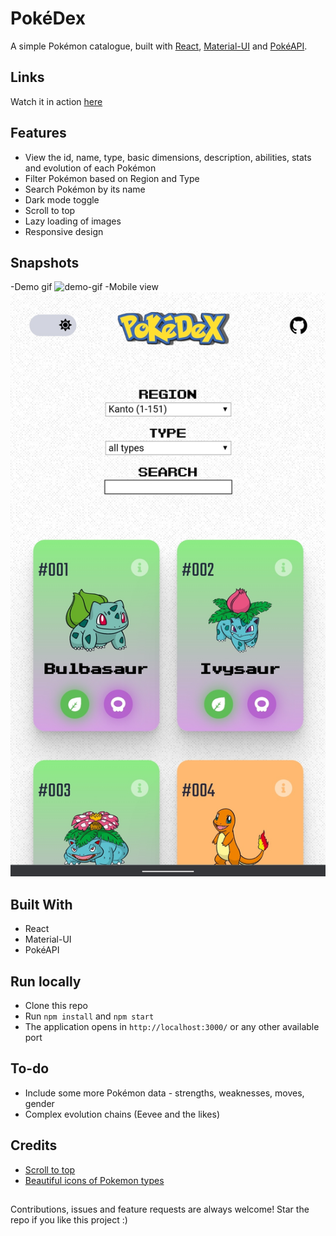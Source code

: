 # PokéDex

 A simple Pokémon catalogue, built with [React](https://reactjs.org/), [Material-UI](https://material-ui.com/) and [PokéAPI](https://pokeapi.co/).

## Links

 Watch it in action [here](https://pokedex-react-mui.netlify.app/)

## Features
- View the id, name, type, basic dimensions, description, abilities, stats and evolution of each Pokémon
- Filter Pokémon based on Region and Type
- Search Pokémon by its name
- Dark mode toggle
- Scroll to top
- Lazy loading of images
- Responsive design

## Snapshots

-Demo gif
![demo-gif](./public/screenshots/pokedex-demo.gif)
-Mobile view
![mobile-design](./public/screenshots/mobile-design.jpg)

## Built With

- React
- Material-UI
- PokéAPI

## Run locally

- Clone this repo
- Run `npm install` and `npm start`
- The application opens in `http://localhost:3000/` or any other available port

## To-do
- Include some more Pokémon data - strengths, weaknesses, moves, gender
- Complex evolution chains (Eevee and the likes)

## Credits

- [Scroll to top](https://juliapottinger.com/react-gatsby-scroll-to-top/)
- [Beautiful icons of Pokemon types](https://github.com/duiker101/pokemon-type-svg-icons)

##

Contributions, issues and feature requests are always welcome!
Star the repo if you like this project :)


